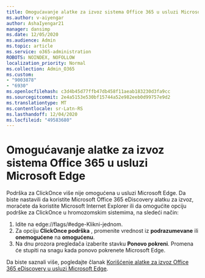 ```yaml
---
title: Omogućavanje alatke za izvoz sistema Office 365 u usluzi Microsoft Edge
ms.author: v-aiyengar
author: AshaIyengar21
manager: dansimp
ms.date: 12/05/2020
ms.audience: Admin
ms.topic: article
ms.service: o365-administration
ROBOTS: NOINDEX, NOFOLLOW
localization_priority: Normal
ms.collection: Admin_O365
ms.custom:
- "9003878"
- "6930"
ms.openlocfilehash: c3d4b45d77ffb47db458f11aeab183230d3fa9cc
ms.sourcegitcommit: 2e4a5153e530bf15744a52e982eeb0d99757e9d2
ms.translationtype: MT
ms.contentlocale: sr-Latn-RS
ms.lasthandoff: 12/04/2020
ms.locfileid: "49583680"
---
```

# <a name="enable-office-365-ediscovery-export-tool-in-microsoft-edge"></a>Omogućavanje alatke za izvoz sistema Office 365 u usluzi Microsoft Edge

Podrška za ClickOnce više nije omogućena u usluzi Microsoft Edge. Da biste nastavili da koristite Microsoft Office 365 eDiscovery alatku za izvoz, moraćete da koristite Microsoft Internet Explorer ili da omogućite opciju podrške za ClickOnce u hromozomskim sistemima, na sledeći način:

1. Idite na edge://flags/#edge-Klikni-jednom.
1. Za opciju **ClickOnce podrška** , promenite vrednost iz **podrazumevane** ili **onemogućene** na **omogućenu**.
1. Na dnu prozora pregledača izaberite stavku **Ponovo pokreni**. Promena će stupiti na snagu kada ponovo pokrenete Microsoft Edge.

Da biste saznali više, pogledajte članak [Korišćenje alatke za izvoz Office 365 eDiscovery u usluzi Microsoft Edge](https://go.microsoft.com/fwlink/?linkid=2111611).
